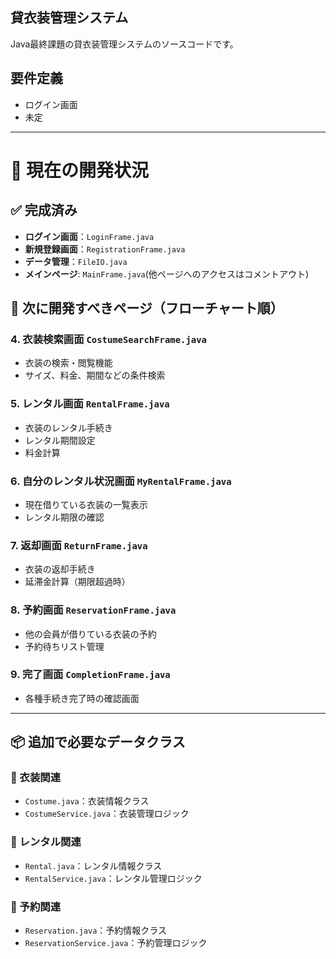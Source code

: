 ## 貸衣装管理システム
Java最終課題の貸衣装管理システムのソースコードです。

## 要件定義
- ログイン画面  
- 未定
---  
# 🎯 現在の開発状況

## ✅ 完成済み

- **ログイン画面**：`LoginFrame.java`
- **新規登録画面**：`RegistrationFrame.java`
- **データ管理**：`FileIO.java`
- **メインページ**: `MainFrame.java`(他ページへのアクセスはコメントアウト)

## 🔄 次に開発すべきページ（フローチャート順） 

### 4. 衣装検索画面 `CostumeSearchFrame.java`
- 衣装の検索・閲覧機能  
- サイズ、料金、期間などの条件検索  

### 5. レンタル画面 `RentalFrame.java`
- 衣装のレンタル手続き  
- レンタル期間設定  
- 料金計算  

### 6. 自分のレンタル状況画面 `MyRentalFrame.java`
- 現在借りている衣装の一覧表示  
- レンタル期限の確認  

### 7. 返却画面 `ReturnFrame.java`
- 衣装の返却手続き  
- 延滞金計算（期限超過時）  

### 8. 予約画面 `ReservationFrame.java`
- 他の会員が借りている衣装の予約  
- 予約待ちリスト管理  

### 9. 完了画面 `CompletionFrame.java`
- 各種手続き完了時の確認画面  

---

## 📦 追加で必要なデータクラス

### 👗 衣装関連
- `Costume.java`：衣装情報クラス  
- `CostumeService.java`：衣装管理ロジック  

### 📅 レンタル関連
- `Rental.java`：レンタル情報クラス  
- `RentalService.java`：レンタル管理ロジック  

### 📝 予約関連
- `Reservation.java`：予約情報クラス  
- `ReservationService.java`：予約管理ロジック

